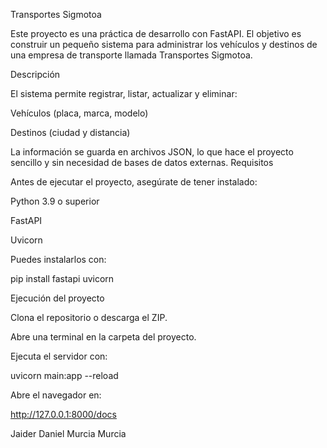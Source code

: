  Transportes Sigmotoa

Este proyecto es una práctica de desarrollo con FastAPI.
El objetivo es construir un pequeño sistema para administrar los vehículos y destinos de una empresa de transporte llamada Transportes Sigmotoa.

 Descripción

El sistema permite registrar, listar, actualizar y eliminar:

Vehículos (placa, marca, modelo)

Destinos (ciudad y distancia)

La información se guarda en archivos JSON, lo que hace el proyecto sencillo y sin necesidad de bases de datos externas.
 Requisitos

Antes de ejecutar el proyecto, asegúrate de tener instalado:

Python 3.9 o superior

FastAPI

Uvicorn

Puedes instalarlos con:

pip install fastapi uvicorn

Ejecución del proyecto

Clona el repositorio o descarga el ZIP.

Abre una terminal en la carpeta del proyecto.

Ejecuta el servidor con:

uvicorn main:app --reload


Abre el navegador en:

 http://127.0.0.1:8000/docs

Jaider Daniel Murcia Murcia
